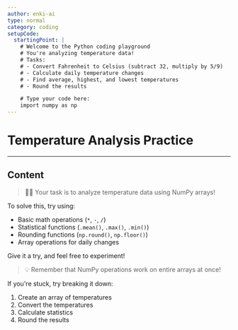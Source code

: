 ```yaml
---
author: enki-ai
type: normal
category: coding
setupCode:
  startingPoint: |
    # Welcome to the Python coding playground
    # You're analyzing temperature data!
    # Tasks:
    # - Convert Fahrenheit to Celsius (subtract 32, multiply by 5/9)
    # - Calculate daily temperature changes
    # - Find average, highest, and lowest temperatures
    # - Round the results

    # Type your code here:
    import numpy as np
---
```


# Temperature Analysis Practice

---

## Content

> 👩‍💻 Your task is to analyze temperature data using NumPy arrays!

To solve this, try using:

- Basic math operations (`*`, `-`, `/`)
- Statistical functions (`.mean()`, `.max()`, `.min()`)
- Rounding functions (`np.round()`, `np.floor()`)
- Array operations for daily changes

Give it a try, and feel free to experiment!

> 💡 Remember that NumPy operations work on entire arrays at once!

If you're stuck, try breaking it down:

1. Create an array of temperatures
2. Convert the temperatures
3. Calculate statistics
4. Round the results
